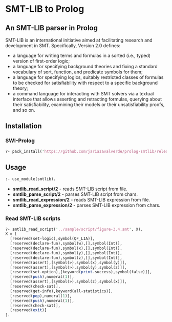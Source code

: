 # SMT-LIB to Prolog
## An SMT-LIB parser in Prolog

SMT-LIB is an international initiative aimed at facilitating research and development in SMT. Specifically, Version 2.0 defines:
- a language for writing terms and formulas in a sorted (i.e., typed) version of first-order logic;
- a language for specifying background theories and fixing a standard vocabulary of sort, function, and predicate symbols for them;
- a language for specifying logics, suitably restricted classes of formulas to be checked for satisfiability with respect to a specific background theory;
- a command language for interacting with SMT solvers via a textual interface that allows asserting and retracting formulas, querying about their satisfiability, examining their models or their unsatisfiability proofs, and so on.

## Installation

### SWI-Prolog
```pl
?- pack_install('https://github.com/jariazavalverde/prolog-smtlib/releases/smtlib-0.0.1.zip').
```

## Usage

```pl
:- use_module(smtlib).
```

- **smtlib_read_script/2** - reads SMT-LIB script from file.
- **smtlib_parse_script/2** - parses SMT-LIB script from chars.
- **smtlib_read_expression/2** - reads SMT-LIB expression from file.
- **smtlib_parse_expression/2** - parses SMT-LIB expression from chars.

### Read SMT-LIB scripts

```pl
?- smtlib_read_script('../sample/script/figure-3.4.smt', X).
X = [
  [reserved(set-logic),symbol(QF_LIA)],
  [reserved(declare-fun),symbol(w),[],symbol(Int)],
  [reserved(declare-fun),symbol(x),[],symbol(Int)],
  [reserved(declare-fun),symbol(y),[],symbol(Int)],
  [reserved(declare-fun),symbol(z),[],symbol(Int)],
  [reserved(assert),[symbol(>),symbol(x),symbol(y)]],
  [reserved(assert),[symbol(>),symbol(y),symbol(z)]],
  [reserved(set-option),[keyword(print-success),symbol(false)]],
  [reserved(push),numeral(1)],
  [reserved(assert),[symbol(>),symbol(z),symbol(x)]],
  [reserved(check-sat)],
  [reserved(get-info),keyword(all-statistics)],
  [reserved(pop),numeral(1)],
  [reserved(push),numeral(1)],
  [reserved(check-sat)],
  [reserved(exit)]
].
```
